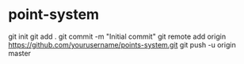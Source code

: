 # point-system
git init
git add .
git commit -m "Initial commit"
git remote add origin https://github.com/yourusername/points-system.git
git push -u origin master
